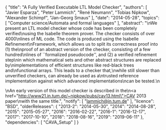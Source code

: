 {
    "title": "A Fully Verified Executable LTL Model Checker",
    "authors": [
        "Javier Esparza",
        "Peter Lammich",
        "René Neumann",
        "Tobias Nipkow",
        "Alexander Schimpf",
        "Jan-Georg Smaus"
    ],
    "date": "2014-05-28",
    "topics": [
        "Computer science/Automata and formal languages"
    ],
    "abstract": "\nWe present an LTL model checker whose code has been completely verified\nusing the Isabelle theorem prover. The checker consists of over 4000\nlines of ML code. The code is produced using the Isabelle Refinement\nFramework, which allows us to split its correctness proof into (1) the\nproof of an abstract version of the checker, consisting of a few hundred\nlines of ``formalized pseudocode'', and (2) a verified refinement step\nin which mathematical sets and other abstract structures are replaced by\nimplementations of efficient structures like red-black trees and\nfunctional arrays. This leads to a checker that,\nwhile still slower than unverified checkers, can already be used as a\ntrusted reference implementation against which advanced implementations\ncan be tested.\n<p>\nAn early version of this model checker is described in the\n<a href=\"http://www21.in.tum.de/~nipkow/pubs/cav13.html\">CAV 2013 paper</a>\nwith the same title.",
    "notify": [
        "lammich@in.tum.de"
    ],
    "licence": "BSD",
    "olderReleases": {
        "2013-2": "2014-05-30",
        "2014": "2014-08-28",
        "2015": "2015-05-27",
        "2016": "2016-02-22",
        "2016-1": "2016-12-17",
        "2017": "2017-10-10",
        "2018": "2018-08-16",
        "2019": "2019-06-11"
    },
    "dependencies": [
        "CAVA_Setup"
    ]
}